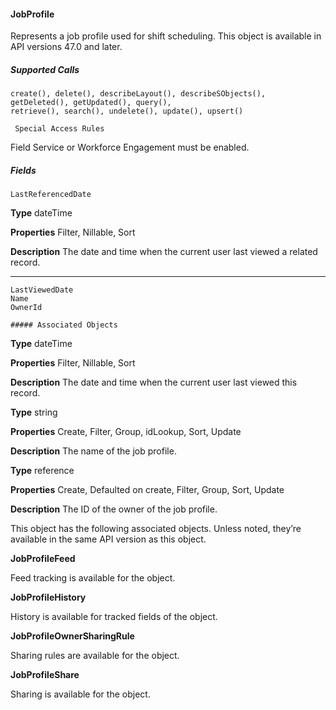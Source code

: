 #### JobProfile

Represents a job profile used for shift scheduling. This object is available in API versions 47.0 and later.

##### Supported Calls
```
create(), delete(), describeLayout(), describeSObjects(), getDeleted(), getUpdated(), query(),
retrieve(), search(), undelete(), update(), upsert()

 Special Access Rules

```
Field Service or Workforce Engagement must be enabled.

##### Fields

```
LastReferencedDate

```

**Type**
dateTime

**Properties**
Filter, Nillable, Sort

**Description**
The date and time when the current user last viewed a related record.


-----

```
LastViewedDate
Name
OwnerId

##### Associated Objects

```

**Type**
dateTime

**Properties**
Filter, Nillable, Sort

**Description**
The date and time when the current user last viewed this record.

**Type**
string

**Properties**
Create, Filter, Group, idLookup, Sort, Update

**Description**
The name of the job profile.

**Type**
reference

**Properties**
Create, Defaulted on create, Filter, Group, Sort, Update

**Description**
The ID of the owner of the job profile.


This object has the following associated objects. Unless noted, they’re available in the same API version as this object.

**JobProfileFeed**

Feed tracking is available for the object.

**JobProfileHistory**

History is available for tracked fields of the object.

**JobProfileOwnerSharingRule**

Sharing rules are available for the object.

**JobProfileShare**

Sharing is available for the object.

